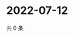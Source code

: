 # 2022-07-12

共 0 条

<!-- BEGIN WEIBO -->
<!-- 最后更新时间 Tue Jul 12 2022 15:00:51 GMT+0800 (China Standard Time) -->

<!-- END WEIBO -->
